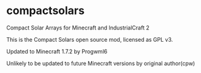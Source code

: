 compactsolars
=============

Compact Solar Arrays for Minecraft and IndustrialCraft 2

This is the Compact Solars open source mod, licensed as GPL v3.

Updated to Minecraft 1.7.2 by Progwml6

Unlikely to be updated to future Minecraft versions by original author(cpw)